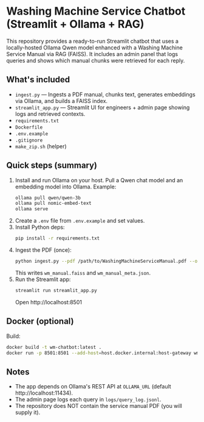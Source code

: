 # Washing Machine Service Chatbot (Streamlit + Ollama + RAG)

This repository provides a ready-to-run Streamlit chatbot that uses a locally-hosted Ollama Qwen model
enhanced with a Washing Machine Service Manual via RAG (FAISS). It includes an admin panel that logs
queries and shows which manual chunks were retrieved for each reply.

## What's included
- `ingest.py` — Ingests a PDF manual, chunks text, generates embeddings via Ollama, and builds a FAISS index.
- `streamlit_app.py` — Streamlit UI for engineers + admin page showing logs and retrieved contexts.
- `requirements.txt`
- `Dockerfile`
- `.env.example`
- `.gitignore`
- `make_zip.sh` (helper)

## Quick steps (summary)
1. Install and run Ollama on your host. Pull a Qwen chat model and an embedding model into Ollama.
   Example:
   ```bash
   ollama pull qwen/qwen-3b
   ollama pull nomic-embed-text
   ollama serve
   ```
2. Create a `.env` file from `.env.example` and set values.
3. Install Python deps:
   ```bash
   pip install -r requirements.txt
   ```
4. Ingest the PDF (once):
   ```bash
   python ingest.py --pdf /path/to/WashingMachineServiceManual.pdf --out wm_manual
   ```
   This writes `wm_manual.faiss` and `wm_manual_meta.json`.
5. Run the Streamlit app:
   ```bash
   streamlit run streamlit_app.py
   ```
   Open http://localhost:8501

## Docker (optional)
Build:
```bash
docker build -t wm-chatbot:latest .
docker run -p 8501:8501 --add-host=host.docker.internal:host-gateway wm-chatbot:latest
```

## Notes
- The app depends on Ollama's REST API at `OLLAMA_URL` (default http://localhost:11434).
- The admin page logs each query in `logs/query_log.jsonl`.
- The repository does NOT contain the service manual PDF (you will supply it).
